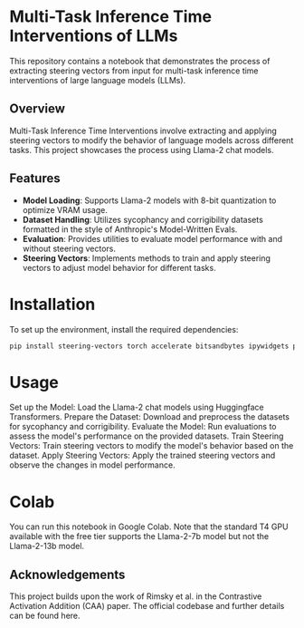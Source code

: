 # Multi-Task Inference Time Interventions of LLMs

This repository contains a notebook that demonstrates the process of extracting steering vectors from input for multi-task inference time interventions of large language models (LLMs).

## Overview

Multi-Task Inference Time Interventions involve extracting and applying steering vectors to modify the behavior of language models across different tasks. This project showcases the process using Llama-2 chat models.

## Features

- **Model Loading**: Supports Llama-2 models with 8-bit quantization to optimize VRAM usage.
- **Dataset Handling**: Utilizes sycophancy and corrigibility datasets formatted in the style of Anthropic's Model-Written Evals.
- **Evaluation**: Provides utilities to evaluate model performance with and without steering vectors.
- **Steering Vectors**: Implements methods to train and apply steering vectors to adjust model behavior for different tasks.

# Installation

To set up the environment, install the required dependencies:

```bash
pip install steering-vectors torch accelerate bitsandbytes ipywidgets python-dotenv
```

# Usage
Set up the Model: Load the Llama-2 chat models using Huggingface Transformers.
Prepare the Dataset: Download and preprocess the datasets for sycophancy and corrigibility.
Evaluate the Model: Run evaluations to assess the model's performance on the provided datasets.
Train Steering Vectors: Train steering vectors to modify the model's behavior based on the dataset.
Apply Steering Vectors: Apply the trained steering vectors and observe the changes in model performance.

# Colab
You can run this notebook in Google Colab. Note that the standard T4 GPU available with the free tier supports the Llama-2-7b model but not the Llama-2-13b model.

## Acknowledgements
This project builds upon the work of Rimsky et al. in the Contrastive Activation Addition (CAA) paper. The official codebase and further details can be found here.
